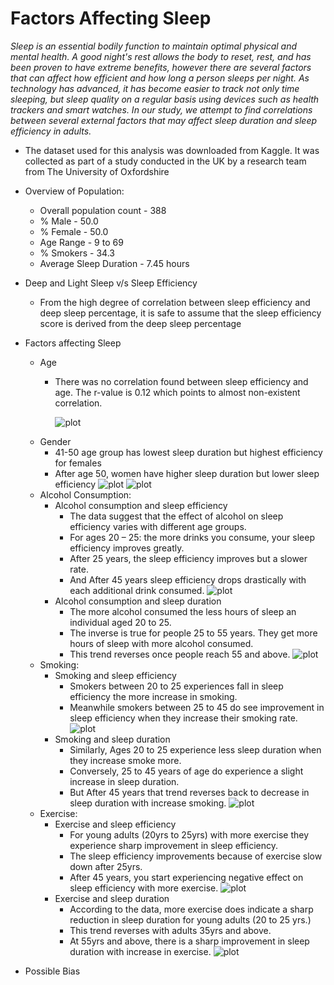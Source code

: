 # Factors Affecting Sleep

*Sleep is an essential bodily function to maintain optimal physical and mental health. A good night's rest allows the body to reset, rest, and has been proven to have extreme benefits, however there are several factors that can affect how efficient and how long a person sleeps per night. As technology has advanced, it has become easier to track not only time sleeping, but sleep quality on a regular basis using devices such as health trackers and smart watches.
 In our study, we attempt to find correlations between several external factors that may affect sleep duration and sleep efficiency in adults.*

 *  The dataset used for this analysis was downloaded from Kaggle. It was collected as part of a study conducted in the UK by a research team from The University of Oxfordshire

 *  Overview of Population:
    - Overall population count - 388 
    - % Male - 50.0
    - % Female - 50.0
    - Age Range - 9 to 69
    - % Smokers - 34.3
    - Average Sleep Duration - 7.45 hours


*   Deep and Light Sleep v/s Sleep Efficiency
    -   From the high degree of correlation between sleep efficiency and deep sleep percentage, it is safe to assume that the sleep efficiency score is derived from the deep sleep percentage



*   Factors affecting Sleep
    -   Age
        - There was no correlation found between sleep efficiency and age. The r-value is 0.12 which points to almost non-existent correlation.

            ![plot](Output/age_summary.png)
    -   Gender
        - 41-50 age group has lowest sleep duration but highest efficiency for females
        - After age 50, women have higher sleep duration but lower sleep efficiency
        ![plot](Output/age_vs_duration.png)
        ![plot](Output/age_vs_efficiency.png)
    -   Alcohol Consumption:
        - Alcohol consumption and sleep efficiency
            - The data suggest that the effect of alcohol on sleep efficiency varies with different age groups. 
            - For ages 20 – 25: the more drinks you consume, your sleep efficiency improves greatly.
            - After 25 years, the sleep efficiency improves but a slower rate. 
            - And After 45 years sleep efficiency drops drastically with each additional drink consumed.
            ![plot](Output/alcohol_vs_efficiency.png)
        - Alcohol consumption and sleep duration
            - The more alcohol consumed the less hours of sleep an individual aged 20 to 25. 
            - The inverse is true for people 25 to 55 years. They get more hours of sleep with more alcohol consumed. 
            - This trend reverses once people reach 55 and above. 
            ![plot](Output/alcohol_vs_duration.png)
    -   Smoking:
        - Smoking and sleep efficiency
            - Smokers between 20 to 25 experiences fall in sleep efficiency the more increase in smoking. 
            - Meanwhile smokers between 25 to 45 do see improvement in sleep efficiency when they increase their smoking rate. 
            ![plot](Output/smoking_vs_efficiency.png)
        - Smoking and sleep duration
            - Similarly, Ages 20 to 25 experience less sleep duration when they increase smoke more.
            - Conversely, 25 to 45 years of age do experience a slight increase in sleep duration. 
            - But After 45 years that trend reverses back to decrease in sleep duration with increase smoking.
            ![plot](Output/smoking_vs_duration.png)
    - Exercise:
        - Exercise and sleep efficiency
            - For young adults (20yrs to 25yrs) with more exercise they experience sharp improvement in sleep efficiency.
            - The sleep efficiency improvements because of exercise slow down after 25yrs.
            - After 45 years, you start experiencing negative effect on sleep efficiency with more exercise.
            ![plot](Output/exercise_vs_efficiency.png)
        - Exercise and sleep duration
            - According to the data, more exercise does indicate a sharp reduction in sleep duration for young adults (20 to 25 yrs.)
            - This trend reverses with adults 35yrs and above.
            - At 55yrs and above, there is a sharp improvement in sleep duration with increase in exercise. 
            ![plot](Output/exercise_vs_duration.png)


*   Possible Bias


